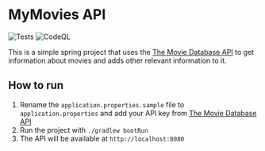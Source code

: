 # MyMovies API
![Tests](https://github.com/gnugomez/mymovies/actions/workflows/gradle.yml/badge.svg)
![CodeQL](https://github.com/gnugomez/mymovies/actions/workflows/codeql-analysis.yml/badge.svg)

This is a simple spring project that uses the [The Movie Database API](https://developers.themoviedb.org/3/getting-started/introduction) to get information about movies and adds other relevant information to it.
## How to run
1. Rename the `application.properties.sample` file to `application.properties` and add your API key from [The Movie Database API](https://developers.themoviedb.org/3/getting-started/introduction)
2. Run the project with `./gradlew bootRun`
3. The API will be available at `http://localhost:8080`
